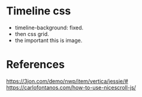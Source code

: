 # Timeline css
- timeline-background: fixed.
- then css grid.
- the important this is image.

# References
https://3jon.com/demo/nwp/item/vertica/jessie/# 
https://carlofontanos.com/how-to-use-nicescroll-js/
